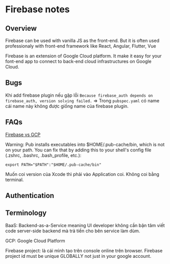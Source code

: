 # Firebase notes

## Overview

Firebase can be used with vanilla JS as the front-end. But it is often used professionaly with front-end framework like React, Angular, Flutter, Vue

Firebase is an extension of Google Cloud platform. It make it easy for your font-end app to connect to back-end cloud infrastructures on Google Cloud.

## Bugs

Khi add firebase plugin nếu gặp lỗi `Because firebase_auth depends on firebase_auth, version solving failed.` => Trong `pubspec.yaml` có name cái name này không được giống name của firebase plugin.

## FAQs

[Firebase vs GCP](https://www.geeksforgeeks.org/firebase-vs-gcp/)

Warning: Pub installs executables into $HOME/.pub-cache/bin, which is not on your path.
You can fix that by adding this to your shell's config file (.zshrc, .bashrc, .bash_profile, etc.):

  `export PATH="$PATH":"$HOME/.pub-cache/bin"`

  Muốn coi version của Xcode thì phải vào Application coi. Không coi bằng terminal.
  
## Authentication

## Terminology

BaaS: Backend-as-a-Service meaning UI developer không cần bận tâm viết code server-side backend mà trả tiền cho bên service làm dùm.

GCP: Google Cloud Platform

Firebase project: là cái mình tạo trên console online trên browser. Firebase project id must be unique GLOBALLY not just in your google account.

